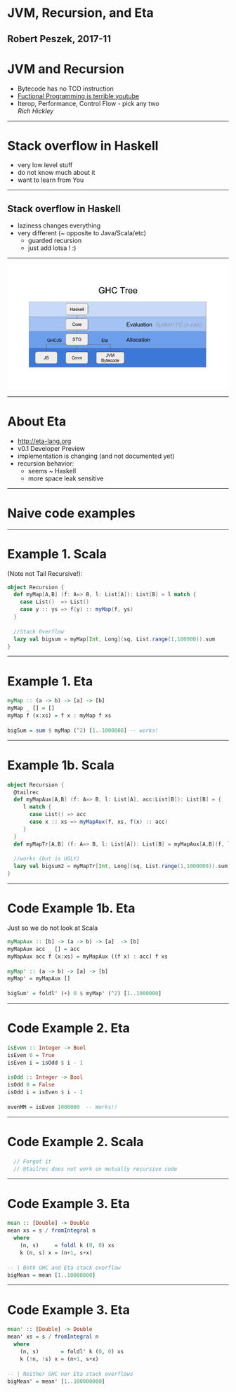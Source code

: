 # JVM, Recursion, and Eta

Robert Peszek, 2017-11
---
# JVM and Recursion
- Bytecode has no TCO instruction
- [Fuctional Programming is terrible youtube](https://www.youtube.com/watch?v=hzf3hTUKk8U&t=346s)
- Iterop, Performance, Control Flow - pick any two  
_Rich Hickley_

---
# Stack overflow in Haskell
- very low level stuff
- do not know much about it 
- want to learn from You

---
## Stack overflow in Haskell
- laziness changes everything 
- very different (~ opposite to Java/Scala/etc)
  - guarded recursion
  - just add lotsa ! :)

---
![GHC growing Tree](assets/image/ghc-tree.png)

---
# About Eta
- http://eta-lang.org 
- v0.1 Developer Preview
- implementation is changing (and not documented yet)
- recursion behavior: 
   - seems ~ Haskell 
   - more space leak sensitive

---
# Naive code examples


---
# Example 1. Scala
(Note not Tail Recursive!):
```Scala
object Recursion {
  def myMap[A,B] (f: A=> B, l: List[A]): List[B] = l match {
    case List()  => List()
    case y :: ys => f(y) :: myMap(f, ys)
  }

  //Stack Overflow
  lazy val bigsum = myMap[Int, Long](sq, List.range(1,100000)).sum  
}
```

---
# Example 1. Eta
```Haskell
myMap :: (a -> b) -> [a] -> [b]
myMap _ [] = []
myMap f (x:xs) = f x : myMap f xs

bigSum = sum $ myMap (^2) [1..1000000] -- works!
```

---
# Example 1b. Scala 
```Scala
object Recursion {
  @tailrec
  def myMapAux[A,B] (f: A=> B, l: List[A], acc:List[B]): List[B] = {
     l match {
       case List() => acc
       case x :: xs => myMapAux(f, xs, f(x) :: acc)
     }
  }
  def myMapTr[A,B] (f: A=> B, l: List[A]): List[B] = myMapAux[A,B](f, l, List())

  //works (but is UGLY)
  lazy val bigsum2 = myMapTr[Int, Long](sq, List.range(1,1000000)).sum 
}
```

---
# Code Example 1b. Eta 
Just so we do not look at Scala
```Haskell
myMapAux :: [b] -> (a -> b) -> [a]  -> [b]
myMapAux acc _ [] = acc
myMapAux acc f (x:xs) = myMapAux ((f x) : acc) f xs

myMap' :: (a -> b) -> [a] -> [b]
myMap' = myMapAux []

bigSum' = foldl' (+) 0 $ myMap' (^2) [1..1000000]
```
---
# Code Example 2. Eta
```Haskell
isEven :: Integer -> Bool
isEven 0 = True
isEven i = isOdd $ i - 1

isOdd :: Integer -> Bool
isOdd 0 = False
isOdd i = isEven $ i - 1

evenMM = isEven 1000000  -- Works!!
```
---
# Code Example 2. Scala
```Scala
  // Forget it 
  // @tailrec does not work on mutually recursive code
```
---
# Code Example 3. Eta
```Haskell
mean :: [Double] -> Double
mean xs = s / fromIntegral n
  where
    (n, s)     = foldl k (0, 0) xs
    k (n, s) x = (n+1, s+x)

-- | Both GHC and Eta stack overflow
bigMean = mean [1..10000000] 
```
---
# Code Example 3. Eta
```Haskell
mean' :: [Double] -> Double
mean' xs = s / fromIntegral n
  where
    (n, s)       = foldl' k (0, 0) xs
    k (!n, !s) x = (n+1, s+x)

-- | Neither GHC nor Eta stack overflows
bigMean' = mean' [1..100000000]
```
